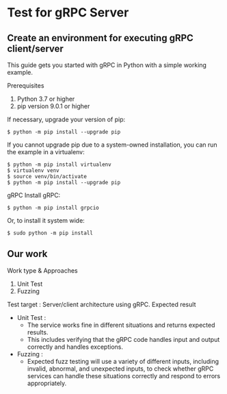 # Test for gRPC Server

## Create an environment for executing gRPC client/server

This guide gets you started with gRPC in Python with a simple working example.

Prerequisites
1. Python 3.7 or higher
2. pip version 9.0.1 or higher

If necessary, upgrade your version of pip:
```
$ python -m pip install --upgrade pip
```
If you cannot upgrade pip due to a system-owned installation, you can run the example in a virtualenv:
```
$ python -m pip install virtualenv
$ virtualenv venv
$ source venv/bin/activate
$ python -m pip install --upgrade pip
```
gRPC 
Install gRPC:
```
$ python -m pip install grpcio
```
Or, to install it system wide:
```
$ sudo python -m pip install 
```

## Our work

Work type & Approaches
1. Unit Test
2. Fuzzing

Test target : Server/client architecture using gRPC.
Expected result
* Unit Test : 
    * The service works fine in different situations and returns expected results.
    * This includes verifying that the gRPC code handles input and output correctly and handles exceptions.
* Fuzzing :
    * Expected fuzz testing will use a variety of different inputs, including invalid, abnormal, and unexpected inputs, to check whether gRPC services can handle these situations correctly and respond to errors appropriately.
